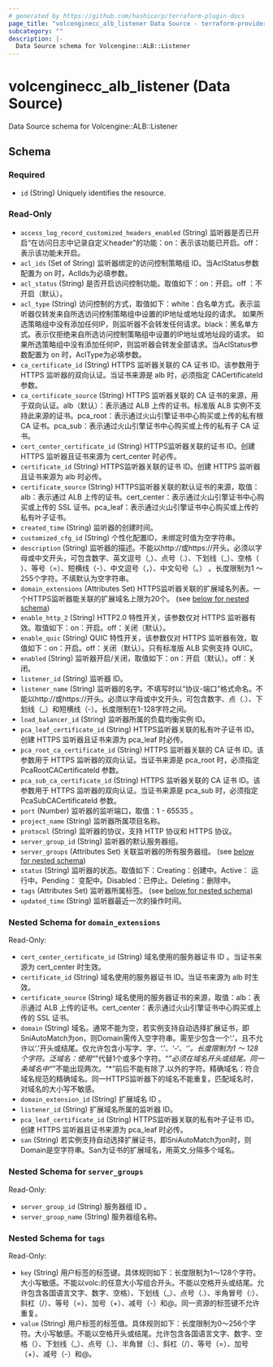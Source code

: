 ```yaml
---
# generated by https://github.com/hashicorp/terraform-plugin-docs
page_title: "volcenginecc_alb_listener Data Source - terraform-provider-volcenginecc"
subcategory: ""
description: |-
  Data Source schema for Volcengine::ALB::Listener
---
```


# volcenginecc_alb_listener (Data Source)

Data Source schema for Volcengine::ALB::Listener



<!-- schema generated by tfplugindocs -->
## Schema

### Required

- `id` (String) Uniquely identifies the resource.

### Read-Only

- `access_log_record_customized_headers_enabled` (String) 监听器是否已开启“在访问日志中记录自定义header”的功能：on：表示该功能已开启。off：表示该功能未开启。
- `acl_ids` (Set of String) 监听器绑定的访问控制策略组 ID。当AclStatus参数配置为 on 时，AclIds为必填参数。
- `acl_status` (String) 是否开启访问控制功能。取值如下：on：开启。off ：不开启（默认）。
- `acl_type` (String) 访问控制的方式，取值如下：white：白名单方式。表示监听器仅转发来自所选访问控制策略组中设置的IP地址或地址段的请求。 如果所选策略组中没有添加任何IP，则监听器不会转发任何请求。black：黑名单方式。表示仅拒绝来自所选访问控制策略组中设置的IP地址或地址段的请求。 如果所选策略组中没有添加任何IP，则监听器会转发全部请求。当AclStatus参数配置为 on 时，AclType为必填参数。
- `ca_certificate_id` (String) HTTPS 监听器关联的 CA 证书 ID。该参数用于 HTTPS 监听器的双向认证。当证书来源是 alb 时，必须指定 CACertificateId 参数。
- `ca_certificate_source` (String) HTTPS 监听器关联的 CA 证书的来源，用于双向认证。alb（默认）：表示通过 ALB 上传的证书。标准版 ALB 实例不支持此来源的证书。pca_root：表示通过火山引擎证书中心购买或上传的私有根 CA 证书。pca_sub：表示通过火山引擎证书中心购买或上传的私有子 CA 证书。
- `cert_center_certificate_id` (String) HTTPS监听器关联的证书 ID。创建 HTTPS 监听器且证书来源为 cert_center 时必传。
- `certificate_id` (String) HTTPS监听器关联的证书 ID。创建 HTTPS 监听器且证书来源为 alb 时必传。
- `certificate_source` (String) HTTPS监听器关联的默认证书的来源，取值：alb：表示通过 ALB 上传的证书。cert_center：表示通过火山引擎证书中心购买或上传的 SSL 证书。pca_leaf：表示通过火山引擎证书中心购买或上传的私有叶子证书。
- `created_time` (String) 监听器的创建时间。
- `customized_cfg_id` (String) 个性化配置ID，未绑定时值为空字符串。
- `description` (String) 监听器的描述。不能以http://或https://开头。必须以字母或中文开头，可包含数字、英文逗号（,）、点号（.）、下划线（_）、空格（ ）、等号（=）、短横线（-）、中文逗号（，）、中文句号（。） 。长度限制为1 ～ 255个字符。不填默认为空字符串。
- `domain_extensions` (Attributes Set) HTTPS监听器关联的扩展域名列表。一个HTTPS监听器能关联的扩展域名上限为20个。 (see [below for nested schema](#nestedatt--domain_extensions))
- `enable_http_2` (String) HTTP2.0 特性开关，该参数仅对 HTTPS 监听器有效。取值如下：on：开启。off：关闭（默认）。
- `enable_quic` (String) QUIC 特性开关，该参数仅对 HTTPS 监听器有效，取值如下：on：开启。off：关闭（默认）。只有标准版 ALB 实例支持 QUIC。
- `enabled` (String) 监听器开启/关闭，取值如下：on：开启（默认）。off：关闭。
- `listener_id` (String) 监听器 ID。
- `listener_name` (String) 监听器的名字。不填写时以“协议-端口”格式命名。不能以http://或https://开头。必须以字母或中文开头，可包含数字、点（.）、下划线（_）和短横线（-）。长度限制在1-128字符之间。
- `load_balancer_id` (String) 监听器所属的负载均衡实例 ID。
- `pca_leaf_certificate_id` (String) HTTPS监听器关联的私有叶子证书 ID。创建 HTTPS 监听器且证书来源为 pca_leaf 时必传。
- `pca_root_ca_certificate_id` (String) HTTPS 监听器关联的 CA 证书 ID。该参数用于 HTTPS 监听器的双向认证。当证书来源是 pca_root 时，必须指定 PcaRootCACertificateId 参数。
- `pca_sub_ca_certificate_id` (String) HTTPS 监听器关联的 CA 证书 ID。该参数用于 HTTPS 监听器的双向认证。当证书来源是 pca_sub 时，必须指定 PcaSubCACertificateId 参数。
- `port` (Number) 监听器的监听端口，取值：1 - 65535 。
- `project_name` (String) 监听器所属项目名称。
- `protocol` (String) 监听器的协议，支持 HTTP 协议和 HTTPS 协议。
- `server_group_id` (String) 监听器的默认服务器组。
- `server_groups` (Attributes Set) 关联监听器的所有服务器组。 (see [below for nested schema](#nestedatt--server_groups))
- `status` (String) 监听器的状态。取值如下：Creating：创建中。Active： 运行中。Pending： 变配中。Disabled：已停止。Deleting：删除中。
- `tags` (Attributes Set) 监听器所属标签。 (see [below for nested schema](#nestedatt--tags))
- `updated_time` (String) 监听器最近一次的操作时间。

<a id="nestedatt--domain_extensions"></a>
### Nested Schema for `domain_extensions`

Read-Only:

- `cert_center_certificate_id` (String) 域名使用的服务器证书 ID 。当证书来源为 cert_center 时生效。
- `certificate_id` (String) 域名使用的服务器证书 ID。当证书来源为 alb 时生效。
- `certificate_source` (String) 域名使用的服务器证书的来源，取值：alb：表示通过 ALB 上传的证书。cert_center：表示通过火山引擎证书中心购买或上传的 SSL 证书。
- `domain` (String) 域名。通常不能为空，若实例支持自动选择扩展证书，即SniAutoMatch为on，则Domain需传入空字符串。需至少包含一个‘.’，且不允许以‘.’开头或结尾。仅允许包含小写字、字、‘.’、‘-‘、‘*’。长度限制为1 ～ 128个字符。泛域名：使用“*”代替1个或多个字符。“*”必须在域名开头或结尾。同一条域名中“*”不能出现两次。“*”前后不能有除了.以外的字符。精确域名：符合域名规范的精确域名。同一HTTPS监听器下的域名不能重复。匹配域名时，对域名的大小写不敏感。
- `domain_extension_id` (String) 扩展域名 ID 。
- `listener_id` (String) 扩展域名所属的监听器 ID。
- `pca_leaf_certificate_id` (String) HTTPS监听器关联的私有叶子证书 ID。创建 HTTPS 监听器且证书来源为 pca_leaf 时必传。
- `san` (String) 若实例支持自动选择扩展证书，即SniAutoMatch为on时，则Domain是空字符串。San为证书的扩展域名，用英文,分隔多个域名。


<a id="nestedatt--server_groups"></a>
### Nested Schema for `server_groups`

Read-Only:

- `server_group_id` (String) 服务器组 ID 。
- `server_group_name` (String) 服务器组名称。


<a id="nestedatt--tags"></a>
### Nested Schema for `tags`

Read-Only:

- `key` (String) 用户标签的标签键。具体规则如下：长度限制为1～128个字符。大小写敏感。不能以volc:的任意大小写组合开头。不能以空格开头或结尾。允许包含各国语言文字、数字、空格）、下划线（_）、点号（.）、半角冒号（:）、斜杠（/）、等号（=）、加号（+）、减号（-）和@。同一资源的标签键不允许重复。
- `value` (String) 用户标签的标签值。具体规则如下：长度限制为0～256个字符。大小写敏感。不能以空格开头或结尾。允许包含各国语言文字、数字、空格（）、下划线（_）、点号（.）、半角冒（:）、斜杠（/）、等号（=）、加号（+）、减号（-）和@。
